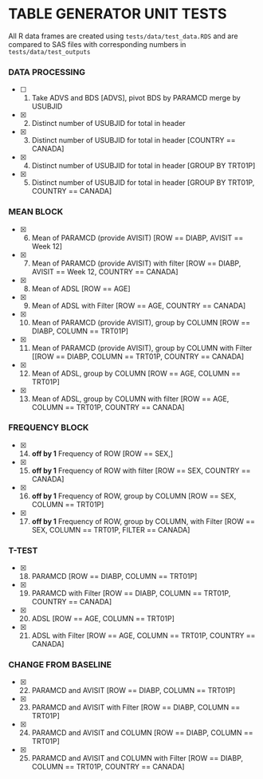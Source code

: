 # TABLE GENERATOR UNIT TESTS
All R data frames are created using `tests/data/test_data.RDS` and are compared to SAS files with corresponding numbers in `tests/data/test_outputs`

### DATA PROCESSING
- [ ] 1)	Take ADVS and BDS [ADVS], pivot BDS by PARAMCD merge by USUBJID
- [X] 2)	Distinct number of USUBJID for total in header
- [X] 3)	Distinct number of USUBJID for total in header [COUNTRY == CANADA]
- [X] 4)	Distinct number of USUBJID for total in header [GROUP BY TRT01P]
- [X] 5)	Distinct number of USUBJID for total in header [GROUP BY TRT01P, COUNTRY == CANADA]

### MEAN BLOCK
- [X] 6)	Mean of PARAMCD (provide AVISIT) [ROW == DIABP,  AVISIT == Week 12]
- [X] 7)	Mean of PARAMCD (provide AVISIT) with filter [ROW == DIABP,  AVISIT == Week 12, COUNTRY == CANADA]
- [X] 8)	Mean of ADSL [ROW == AGE]
- [X] 9)	Mean of ADSL with Filter [ROW == AGE, COUNTRY == CANADA]
- [X] 10)	Mean of PARAMCD (provide AVISIT), group by COLUMN [ROW == DIABP, COLUMN == TRT01P]
- [X] 11)	Mean of PARAMCD (provide AVISIT), group by COLUMN with Filter [[ROW == DIABP, COLUMN == TRT01P, COUNTRY == CANADA]
- [X] 12)	Mean of ADSL, group by COLUMN [ROW == AGE, COLUMN == TRT01P]
- [X] 13)	 Mean of ADSL, group by COLUMN with filter [ROW == AGE, COLUMN == TRT01P, COUNTRY == CANADA]

### FREQUENCY BLOCK
- [X] 14)	**off by 1** Frequency of ROW [ROW == SEX,]
- [X] 15)	**off by 1** Frequency of ROW with filter [ROW == SEX, COUNTRY == CANADA]
- [X] 16)	**off by 1** Frequency of ROW, group by COLUMN [ROW == SEX, COLUMN == TRT01P]
- [X] 17)	**off by 1** Frequency of ROW, group by COLUMN, with Filter [ROW == SEX, COLUMN == TRT01P,  FILTER == CANADA]

### T-TEST
- [X] 18)	PARAMCD [ROW == DIABP, COLUMN == TRT01P]
- [X] 19)	PARAMCD with Filter [ROW == DIABP, COLUMN == TRT01P, COUNTRY == CANADA]
- [X] 20)	ADSL [ROW == AGE, COLUMN == TRT01P]
- [X] 21)	ADSL with Filter [ROW == AGE, COLUMN == TRT01P, COUNTRY == CANADA]

### CHANGE FROM BASELINE
- [X] 22)	PARAMCD and AVISIT [ROW == DIABP, COLUMN == TRT01P]
- [X] 23)	PARAMCD and AVISIT with Filter [ROW == DIABP, COLUMN == TRT01P]
- [X] 24)	PARAMCD and AVISIT and COLUMN [ROW == DIABP, COLUMN == TRT01P]
- [X] 25)	PARAMCD and AVISIT and COLUMN with Filter [ROW == DIABP, COLUMN == TRT01P, COUNTRY == CANADA]

